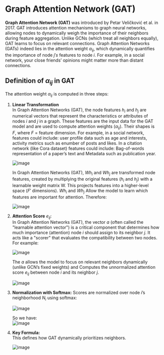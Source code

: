# Graph Attention Network (GAT) 
**Graph Attention Network (GAT)** was introduced by Petar Veličković et al. in 2017. GAT introduces attention mechanisms to graph neural networks, allowing nodes to dynamically weigh the importance of their neighbors during feature aggregation. Unlike GCNs (which treat all neighbors equally), GAT learns to focus on relevant connections. Graph Attention Networks (GATs) indeed lies in the attention weight $α_{ij}$, which dynamically quantifies the importance of node $j's$ features to node $i$. For example, in a social network, your close friends’ opinions might matter more than distant connections.

## Definition of $α_{ij}$ in GAT
The attention weight $α_{ij}$ is computed in three steps:  
1. **Linear Transformation**  
   In Graph Attention Networks (GAT), the node features $h_i$ and $h_j$ are numerical vectors that represent the characteristics or attributes of nodes $i$ and $j$ in a graph. These features are the input data for the GAT model and are used to compute attention weights ($α_{ij}$). Their shapes is $F$, where $F$ = feature dimension. For example, in a social network, features could include: user profile data such as age and interests, activity metrics such as enumber of posts and likes.  In a citation network (like Cora dataset) features could include: Bag-of-words representation of a paper’s text and Metadata such as publication year.

   ![image](https://github.com/user-attachments/assets/08199dc5-6388-4834-8372-5efdd83c8c93)

   In Graph Attention Networks (GAT), $Wh_i$ and $Wh_j$ are transformed node features, created by multiplying the original features ($h_i$ and $h_j$) with a learnable weight matrix W. This projects features into a higher-level space ($F′$ dimensions).  $Wh_i$ and $Wh_j$ Allow the model to learn which features are important for attention. Therefore:

   ![image](https://github.com/user-attachments/assets/0b658328-85c5-490c-9610-6922ca18dbc2)

2.  **Attention Score** $e_{ij}$:  
   In Graph Attention Networks (GAT), the vector $a$ (often called the "learnable attention vector") is a critical component that determines how much importance (attention) node $i$ should assign to its neighbor $j$. It acts like a "scorer" that evaluates the compatibility between two nodes. For example:  

    ![image](https://github.com/user-attachments/assets/dc172806-879e-4bbc-b2ec-b64ee20476a4)  

    The $a$ allows the model to focus on relevant neighbors dynamically (unlike GCN’s fixed weights) and Computes the unnormalized attention score $e_{ij}$ between node $i$ and its neighbor $j$.

    ![image](https://github.com/user-attachments/assets/4968fcd2-994f-4811-9d8c-53b7369b3754)

4. **Normalization with Softmax:**
   Scores are normalized over node $i$’s neighborhood $N_i$ using softmax:

      ![image](https://github.com/user-attachments/assets/34a84016-4d17-4593-bdba-427ce4fe4fb4)

    So we have:  
    ![image](https://github.com/user-attachments/assets/d39d7726-517f-47ac-8d0a-efcbfd2a6ff7)


5. **Key Formula:**  
   This defines how GAT dynamically prioritizes neighbors.

   ![image](https://github.com/user-attachments/assets/389b2be5-76ad-4fb8-ba42-e8631b07ac87)



  
  
